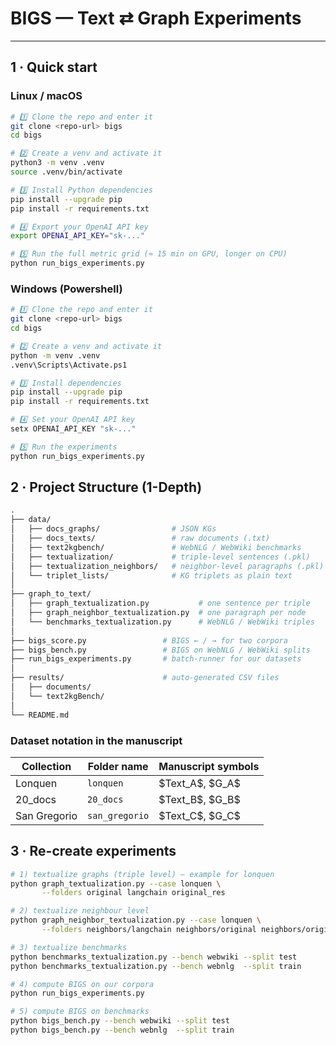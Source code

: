 # BIGS — Text ⇄ Graph Experiments  
---

## 1 · Quick start

### Linux / macOS

```Bash
# 1️⃣ Clone the repo and enter it
git clone <repo-url> bigs
cd bigs

# 2️⃣ Create a venv and activate it
python3 -m venv .venv
source .venv/bin/activate

# 3️⃣ Install Python dependencies
pip install --upgrade pip
pip install -r requirements.txt

# 4️⃣ Export your OpenAI API key
export OPENAI_API_KEY="sk-..."

# 5️⃣ Run the full metric grid (≈ 15 min on GPU, longer on CPU)
python run_bigs_experiments.py
```

### Windows (Powershell)
```Bash
# 1️⃣ Clone the repo and enter it
git clone <repo-url> bigs
cd bigs

# 2️⃣ Create a venv and activate it
python -m venv .venv
.venv\Scripts\Activate.ps1

# 3️⃣ Install dependencies
pip install --upgrade pip
pip install -r requirements.txt

# 4️⃣ Set your OpenAI API key
setx OPENAI_API_KEY "sk-..."

# 5️⃣ Run the experiments
python run_bigs_experiments.py
```

## 2 · Project Structure (1-Depth)
```Bash
.
├── data/
│   ├── docs_graphs/                # JSON KGs
│   ├── docs_texts/                 # raw documents (.txt)
│   ├── text2kgbench/               # WebNLG / WebWiki benchmarks
│   ├── textualization/             # triple-level sentences (.pkl)
│   ├── textualization_neighbors/   # neighbor-level paragraphs (.pkl)
│   └── triplet_lists/              # KG triplets as plain text
│
├── graph_to_text/
│   ├── graph_textualization.py           # one sentence per triple
│   ├── graph_neighbor_textualization.py  # one paragraph per node
│   └── benchmarks_textualization.py      # WebNLG / WebWiki triples
│
├── bigs_score.py                 # BIGS ← / → for two corpora
├── bigs_bench.py                 # BIGS on WebNLG / WebWiki splits
├── run_bigs_experiments.py       # batch-runner for our datasets
│
├── results/                      # auto-generated CSV files
│   ├── documents/
│   └── text2kgBench/
│
└── README.md
```


### Dataset notation in the manuscript

| Collection    |  Folder name | Manuscript symbols       |
| ------------- | ------------------ | ------------------- |
| Lonquen       | `lonquen`          | \$Text\_A\$, \$G\_A\$ |
| 20\_docs      | `20_docs`          | \$Text\_B\$, \$G\_B\$ |
| San Gregorio  | `san_gregorio`     | \$Text\_C\$, \$G\_C\$ |


## 3 · Re-create experiments
```Bash
# 1) textualize graphs (triple level) — example for lonquen
python graph_textualization.py --case lonquen \
       --folders original langchain original_res

# 2) textualize neighbour level
python graph_neighbor_textualization.py --case lonquen \
       --folders neighbors/langchain neighbors/original neighbors/original_res

# 3) textualize benchmarks
python benchmarks_textualization.py --bench webwiki --split test
python benchmarks_textualization.py --bench webnlg  --split train

# 4) compute BIGS on our corpora
python run_bigs_experiments.py

# 5) compute BIGS on benchmarks
python bigs_bench.py --bench webwiki --split test
python bigs_bench.py --bench webnlg  --split train
```
